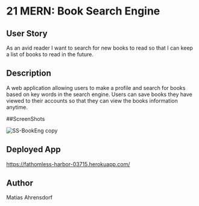 # 21 MERN: Book Search Engine


## User Story

<p>As an avid reader I want to search for new books to read so that I can keep a list of books to read in the future.

## Description

A web application allowing users to make a profile and search for books based on key words in the search engine. Users can save books they have viewed to their accounts so that they can view the books information anytime. 

##ScreenShots


![SS-BookEng copy](https://user-images.githubusercontent.com/87781987/148629823-42481bca-d5d8-477d-abe3-9251ae4ed00e.png)


## Deployed App
https://fathomless-harbor-03715.herokuapp.com/


## Author

Matias Ahrensdorf




